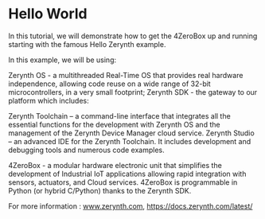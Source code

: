 Hello World
===========
In this tutorial, we will demonstrate how to get the 4ZeroBox up and running starting with the famous Hello Zerynth example.

In this example, we will be using:

Zerynth OS - a multithreaded Real-Time OS that provides real hardware independence, allowing code reuse on a wide range of 32-bit microcontrollers, in a very small footprint;
Zerynth SDK - the gateway to our platform which includes:

Zerynth Toolchain – a command-line interface that integrates all the essential functions for the development with Zerynth OS  and the management of the Zerynth Device Manager cloud service.
Zerynth Studio – an advanced IDE for the Zerynth Toolchain. It includes development and debugging tools and numerous code examples.

4ZeroBox - a modular hardware electronic unit that simplifies the development of Industrial IoT applications allowing rapid integration with sensors, actuators, and Cloud services. 4ZeroBox is programmable in Python (or hybrid C/Python) thanks to the Zerynth SDK.

For more information : www.zerynth.com, https://docs.zerynth.com/latest/
